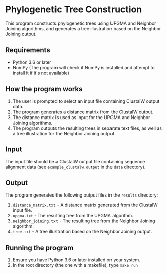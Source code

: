 # **Phylogenetic Tree Construction**

This program constructs phylogenetic trees using UPGMA and Neighbor Joining algorithms, and generates a tree illustration based on the Neighbor Joining output.

## **Requirements**

- Python 3.6 or later
- NumPy (The program will check if NumPy is installed and attempt to install it if it's not available)

## **How the program works**

1. The user is prompted to select an input file containing ClustalW output data.
2. The program generates a distance matrix from the ClustalW output.
3. The distance matrix is used as input for the UPGMA and Neighbor Joining algorithms.
4. The program outputs the resulting trees in separate text files, as well as a tree illustration for the Neighbor Joining output.

## **Input**

The input file should be a ClustalW output file containing sequence alignment data (see `example_clustalw.output` in the `data` directory).

## **Output**

The program generates the following output files in the `results` directory:

1. `distance_matrix.txt` - A distance matrix generated from the ClustalW input file.
2. `upgma.txt` - The resulting tree from the UPGMA algorithm.
3. `neighbor_joining.txt` - The resulting tree from the Neighbor Joining algorithm.
4. `tree.txt` - A tree illustration based on the Neighbor Joining output.

## **Running the program**

1. Ensure you have Python 3.6 or later installed on your system.
2. In the root directory (the one with a makefile), type `make run`

